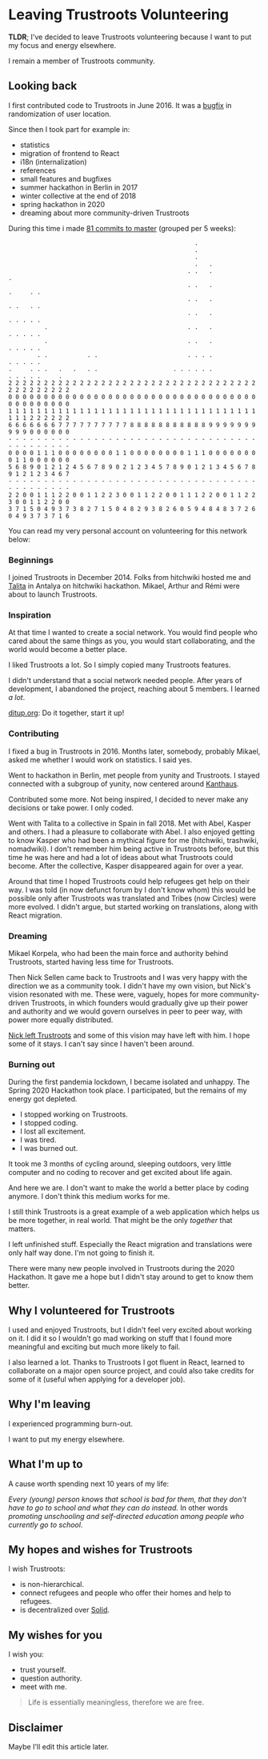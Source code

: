 # Leaving Trustroots Volunteering

**TLDR**; I've decided to leave Trustroots volunteering because I want to put my focus and energy elsewhere.

I remain a member of Trustroots community.

## Looking back

I first contributed code to Trustroots in June 2016. It was a [bugfix](https://github.com/Trustroots/trustroots/pull/361) in randomization of user location.

Since then I took part for example in:

- statistics
- migration of frontend to React
- i18n (internalization)
- references
- small features and bugfixes
- summer hackathon in Berlin in 2017
- winter collective at the end of 2018
- spring hackathon in 2020
- dreaming about more community-driven Trustroots

During this time i made [81 commits to master](https://github.com/Trustroots/trustroots/commits?author=mrkvon) (grouped per 5 weeks):

```
                                                    .                                  
                                                    .                                  
                                                    .                                  
                                                    .   .                              
                                                  . .   .               .              
                                                  . .   .               .     . .      
                                                  . .   .               . .   . .      
                                                  . .   .               . . . . .      
          .                                       . .   .               . . . . .      
          .                                       . .   .               . . . . .      
        . .           . .                         . . . .               . . . . .      
.     . . .   .   .   . .                     . . . . . .               . . . . .     .
2 2 2 2 2 2 2 2 2 2 2 2 2 2 2 2 2 2 2 2 2 2 2 2 2 2 2 2 2 2 2 2 2 2 2 2 2 2 2 2 2 2 2 2
0 0 0 0 0 0 0 0 0 0 0 0 0 0 0 0 0 0 0 0 0 0 0 0 0 0 0 0 0 0 0 0 0 0 0 0 0 0 0 0 0 0 0 0
1 1 1 1 1 1 1 1 1 1 1 1 1 1 1 1 1 1 1 1 1 1 1 1 1 1 1 1 1 1 1 1 1 1 1 1 1 1 2 2 2 2 2 2
6 6 6 6 6 6 6 7 7 7 7 7 7 7 7 7 7 8 8 8 8 8 8 8 8 8 8 8 9 9 9 9 9 9 9 9 9 9 0 0 0 0 0 0
- - - - - - - - - - - - - - - - - - - - - - - - - - - - - - - - - - - - - - - - - - - -
0 0 0 0 1 1 1 0 0 0 0 0 0 0 0 1 1 0 0 0 0 0 0 0 0 1 1 1 0 0 0 0 0 0 0 0 1 1 0 0 0 0 0 0
5 6 8 9 0 1 2 1 2 4 5 6 7 8 9 0 2 1 2 3 4 5 7 8 9 0 1 2 1 3 4 5 6 7 8 9 1 2 1 2 3 4 6 7
- - - - - - - - - - - - - - - - - - - - - - - - - - - - - - - - - - - - - - - - - - - -
2 2 0 0 1 1 1 2 2 0 0 1 1 2 2 3 0 0 1 1 2 2 0 0 1 1 1 2 2 0 0 1 1 2 2 3 0 0 1 1 2 2 0 0
3 7 1 5 0 4 9 3 7 3 8 2 7 1 5 0 4 8 2 9 3 8 2 6 0 5 9 4 8 4 8 3 7 2 6 0 4 9 3 7 3 7 1 6
```

You can read my very personal account on volunteering for this network below:

### Beginnings

I joined Trustroots in December 2014. Folks from hitchwiki hosted me and [Talita](https://www.trustroots.org/profile/smarkaty) in Antalya on hitchwiki hackathon. Mikael, Arthur and Rémi were about to launch Trustroots.

### Inspiration

At that time I wanted to create a social network. You would find people who cared about the same things as you, you would start collaborating, and the world would become a better place.

I liked Trustroots a lot. So I simply copied many Trustroots features.

I didn't understand that a social network needed people. After years of development, I abandoned the project, reaching about 5 members. I learned _a lot_.

[ditup.org](https://ditup.org): Do it together, start it up!

### Contributing

I fixed a bug in Trustroots in 2016. Months later, somebody, probably Mikael, asked me whether I would work on statistics. I said yes.

Went to hackathon in Berlin, met people from yunity and Trustroots. I stayed connected with a subgroup of yunity, now centered around [Kanthaus](https://kanthaus.online).

Contributed some more. Not being inspired, I decided to never make any decisions or take power. I only coded.

Went with Talita to a collective in Spain in fall 2018. Met with Abel, Kasper and others. I had a pleasure to collaborate with Abel. I also enjoyed getting to know Kasper who had been a mythical figure for me (hitchwiki, trashwiki, nomadwiki). I don't remember him being active in Trustroots before, but this time he was here and had a lot of ideas about what Trustroots could become. After the collective, Kasper disappeared again for over a year.

Around that time I hoped Trustroots could help refugees get help on their way. I was told (in now defunct forum by I don't know whom) this would be possible only after Trustroots was translated and Tribes (now Circles) were more evolved. I didn't argue, but started working on translations, along with React migration.

### Dreaming

Mikael Korpela, who had been the main force and authority behind Trustroots, started having less time for Trustroots.

Then Nick Sellen came back to Trustroots and I was very happy with the direction we as a community took. I didn't have my own vision, but Nick's vision resonated with me. These were, vaguely, hopes for more community-driven Trustroots, in which founders would gradually give up their power and authority and we would govern ourselves in peer to peer way, with power more equally distributed.

[Nick left Trustroots](https://gist.github.com/nicksellen/3b299c2513e3be9b1caf8f340543cda6) and some of this vision may have left with him. I hope some of it stays. I can't say since I haven't been around.

### Burning out

During the first pandemia lockdown, I became isolated and unhappy. The Spring 2020 Hackathon took place. I participated, but the remains of my energy got depleted.

- I stopped working on Trustroots.
- I stopped coding.
- I lost all excitement.
- I was tired.
- I was burned out.

It took me 3 months of cycling around, sleeping outdoors, very little computer and no coding to recover and get excited about life again.

And here we are. I don't want to make the world a better place by coding anymore. I don't think this medium works for me.

I still think Trustroots is a great example of a web application which helps us be more together, in real world. That might be the only _together_ that matters.

I left unfinished stuff. Especially the React migration and translations were only half way done. I'm not going to finish it.

There were many new people involved in Trustroots during the 2020 Hackathon. It gave me a hope but I didn't stay around to get to know them better.

## Why I volunteered for Trustroots

I used and enjoyed Trustroots, but I didn't feel very excited about working on it. I did it so I wouldn't go mad working on stuff that I found more meaningful and exciting but much more likely to fail.

I also learned a lot. Thanks to Trustroots I got fluent in React, learned to collaborate on a major open source project, and could also take credits for some of it (useful when applying for a developer job).

## Why I'm leaving

I experienced programming burn-out.

I want to put my energy elsewhere.

## What I'm up to

A cause worth spending next 10 years of my life:

_Every (young) person knows that school is bad for them, that they don't have to go to school and what they can do instead._ In other words _promoting unschooling and self-directed education among people who currently go to school_.

## My hopes and wishes for Trustroots

I wish Trustroots:

- is non-hierarchical.
- connect refugees and people who offer their homes and help to refugees.
- is decentralized over [Solid](https://solidproject.org).

## My wishes for you

I wish you:

- trust yourself.
- question authority.
- meet with me.

> Life is essentially meaningless, therefore we are free.

## Disclaimer

Maybe I'll edit this article later.
